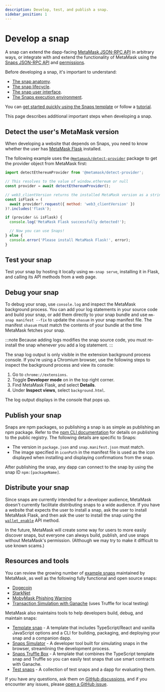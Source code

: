 ```yaml
---
description: Develop, test, and publish a snap.
sidebar_position: 1
---
```


# Develop a snap

A snap can extend the dapp-facing [MetaMask JSON-RPC API](/wallet/reference/rpc-api) in
arbitrary ways, or integrate with and extend the functionality of MetaMask using the
[Snaps JSON-RPC API](../reference/rpc-api.md) and [permissions](request-permissions.md).

Before developing a snap, it's important to understand:

- [The snap anatomy](../concepts/anatomy.md).
- [The snap lifecycle](../concepts/lifecycle.md).
- [The snap user interface](../concepts/user-interface.md).
- [The Snaps execution environment](../concepts/execution-environment.md).

You can [get started quickly using the Snaps template](../get-started/quickstart.md) or follow a
[tutorial](/snaps/category/tutorials).

This page describes additional important steps when developing a snap.

## Detect the user's MetaMask version

When developing a website that depends on Snaps, you need to know whether the user has
[MetaMask Flask](../get-started/install-snaps.md#install-metamask-flask) installed.

The following example uses the
[`@metamask/detect-provider`](https://npmjs.com/package/@metamask/detect-provider) package to get
the provider object from MetaMask first:

```js
import detectEthereumProvider from '@metamask/detect-provider';

// This resolves to the value of window.ethereum or null
const provider = await detectEthereumProvider();

// web3_clientVersion returns the installed MetaMask version as a string
const isFlask = (
  await provider?.request({ method: 'web3_clientVersion' })
)?.includes('flask');

if (provider && isFlask) {
  console.log('MetaMask Flask successfully detected!');

  // Now you can use Snaps!
} else {
  console.error('Please install MetaMask Flask!', error);
}
```

## Test your snap

Test your snap by hosting it locally using `mm-snap serve`, installing it in Flask, and calling its
API methods from a web page.

## Debug your snap

To debug your snap, use `console.log` and inspect the MetaMask background process.
You can add your log statements in your source code and build your snap, or add them directly
to your snap bundle and use `mm-snap manifest --fix` to update the `shasum` in your snap manifest file.
The manifest `shasum` must match the contents of your bundle at the time MetaMask fetches your snap.

:::note
Because adding logs modifies the snap source code, you must re-install the snap whenever you add a
log statement.
:::

The snap log output is only visible in the extension background process console.
If you're using a Chromium browser, use the following steps to inspect the background process and
view its console:

1. Go to `chrome://extensions`.
2. Toggle **Developer mode** on in the top right corner.
3. Find MetaMask Flask, and select **Details**.
4. Under **Inspect views**, select `background.html`.

The log output displays in the console that pops up.

## Publish your snap

Snaps are npm packages, so publishing a snap is as simple as publishing an npm package.
Refer to the [npm CLI documentation](https://docs.npmjs.com/cli/v8/commands/npm-publish) for details
on publishing to the public registry.
The following details are specific to Snaps:

- The version in `package.json` and `snap.manifest.json` must match.
- The image specified in `iconPath` in the manifest file is used as the icon displayed when
  installing and displaying confirmations from the snap.

After publishing the snap, any dapp can connect to the snap by using the snap ID `npm:[packageName]`.

## Distribute your snap

Since snaps are currently intended for a developer audience, MetaMask doesn't currently facilitate
distributing snaps to a wide audience.
If you have a website that expects the user to install a snap, ask the user to install MetaMask
Flask, and then ask the user to install the snap using the
[`wallet_enable`](../reference/rpc-api.md#wallet_enable) API method.

In the future, MetaMask will create some way for users to more easily discover snaps, but everyone
can always build, publish, and use snaps without MetaMask's permission.
(Although we may try to make it difficult to use known scams.)

## Resources and tools

You can review the growing number of [example snaps](https://github.com/MetaMask/snaps/tree/main/packages/examples) maintained by MetaMask, as well as the following fully functional and open source snaps: 

- [Dogecoin](https://github.com/ziad-saab/dogecoin-snap)
- [StarkNet](https://github.com/Consensys/starknet-snap)
- [MobyMask Phishing Warning](https://github.com/Montoya/mobymask-snap)
- [Transaction Simulation with Ganache](https://github.com/Montoya/tx-simulation-with-ganache-snap)
  (uses Truffle for local testing)

MetaMask also maintains tools to help developers build, debug, and maintain snaps:

- [Template snap](https://github.com/MetaMask/template-snap-monorepo) - A template that includes
  TypeScript/React and vanilla JavaScript options and a CLI for building, packaging, and deploying
  your snap and a companion dapp.
- [Snaps Simulator](https://metamask.github.io/snaps/snaps-simulator/latest) - A developer tool built for simulating snaps in the browser, streamlining the development process.
- [Snaps Truffle Box](https://trufflesuite.com/boxes/metamask-snap-box/) - A template that combines
  the TypeScript template snap and Truffle so you can easily test snaps that use smart contracts
  with Ganache.
- [Test snaps](https://github.com/MetaMask/test-snaps) - A collection of test snaps and a dapp for
  evaluating them.

If you have any questions, ask them on
[GitHub discussions](https://github.com/MetaMask/snaps-monorepo/discussions), and if you encounter
any issues, please [open a GitHub issue](https://github.com/MetaMask/snaps-monorepo/issues).
